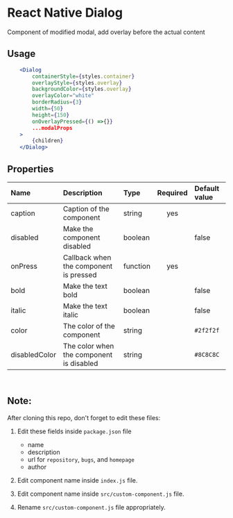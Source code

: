 # React Native Dialog
Component of modified modal, add overlay before the actual content


## Usage

```jsx
    <Dialog
        containerStyle={styles.container}
        overlayStyle={styles.overlay}
        backgroundColor={styles.overlay}
        overlayColor="white"
        borderRadius={3}
        width={50}
        height={150}
        onOverlayPressed={() =>{}}
        ...modalProps
    >
        {children}
    </Dialog>
```

## Properties

 Name           | Description                                 | Type     | Required  | Default value   
:---------------|:------------------------------------------- |:---------|:---------:|:--------------
 caption        | Caption of the component                    | string   | yes       |           
 disabled       | Make the component disabled                 | boolean  |           | false          
 onPress        | Callback when the component is pressed      | function | yes       |           
 bold           | Make the text bold                          | boolean  |           | false          
 italic         | Make the text italic                        | boolean  |           | false          
 color          | The color of the component                  | string   |           | `#2f2f2f`          
 disabledColor  | The color when the component is disabled    | string   |           | `#8C8C8C`        


```


```


## Note:
After cloning this repo, don't forget to edit these files:

1. Edit these fields inside `package.json` file
   - name
   - description
   - url for `repository`, `bugs`, and `homepage`
   - author

2. Edit component name inside `index.js` file.
3. Edit component name inside `src/custom-component.js` file.
4. Rename `src/custom-component.js` file appropriately.

